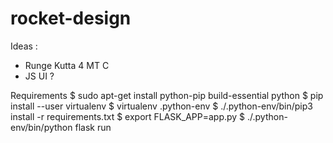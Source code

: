 # rocket-design

Ideas :
- Runge Kutta 4 MT C
- JS UI ?

Requirements
$ sudo apt-get install python-pip build-essential python
$ pip install --user virtualenv
$ virtualenv .python-env
$ ./.python-env/bin/pip3 install -r requirements.txt
$ export FLASK_APP=app.py
$ ./.python-env/bin/python flask run